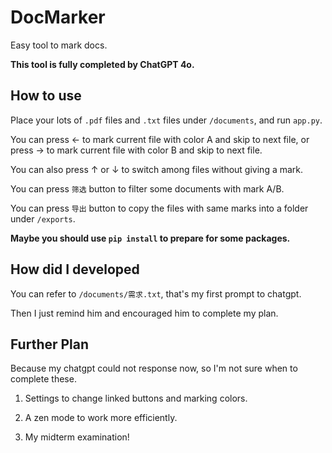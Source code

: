 # DocMarker

Easy tool to mark docs.

**This tool is fully completed by ChatGPT 4o.**

## How to use

Place your lots of `.pdf` files and `.txt` files under `/documents`, and run `app.py`.

You can press ← to mark current file with color A and skip to next file, or press → to mark current file with color B and skip to next file.

You can also press ↑ or ↓ to switch among files without giving a mark.

You can press `筛选` button to filter some documents with mark A/B.

You can press `导出` button to copy the files with same marks into a folder under `/exports`.

**Maybe you should use `pip install` to prepare for some packages.**

## How did I developed

You can refer to `/documents/需求.txt`, that's my first prompt to chatgpt.

Then I just remind him and encouraged him to complete my plan.

## Further Plan

Because my chatgpt could not response now, so I'm not sure when to complete these.

1. Settings to change linked buttons and marking colors.

2. A zen mode to work more efficiently.

3. My midterm examination!
